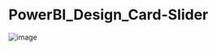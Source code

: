 # PowerBI_Design_Card-Slider
![image](https://github.com/user-attachments/assets/5dddfc5f-e2d1-4a91-ab23-779f3924fcf1)

